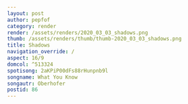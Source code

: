 ```yaml
---
layout: post
author: pepfof
category: render
render: /assets/renders/2020_03_03_shadows.png
thumb: /assets/renders/thumb/thumb-2020_03_03_shadows.png
title: Shadows
navigation_override: /
aspect: 16/9
domcol: ^513324
spotisong: 2aKPiP00dFs88rHunpnb9l
songname: What You Know
songautr: Oberhofer
postid: 86
---
```


<!--USER BEGIN 1-->

<!--USER END 1-->

<!--more-->
<!--USER BEGIN 2-->

<!--USER END 2-->


